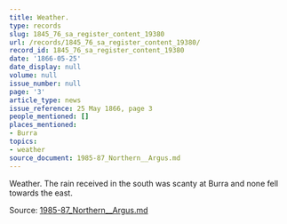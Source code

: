 ```yaml
---
title: Weather.
type: records
slug: 1845_76_sa_register_content_19380
url: /records/1845_76_sa_register_content_19380/
record_id: 1845_76_sa_register_content_19380
date: '1866-05-25'
date_display: null
volume: null
issue_number: null
page: '3'
article_type: news
issue_reference: 25 May 1866, page 3
people_mentioned: []
places_mentioned:
- Burra
topics:
- weather
source_document: 1985-87_Northern__Argus.md
---
```


Weather.  The rain received in the south was scanty at Burra and none fell towards the east.

Source: [1985-87_Northern__Argus.md](/downloads/markdown/1985-87_Northern__Argus.md)

